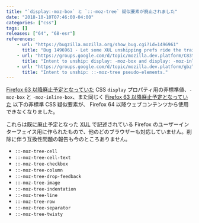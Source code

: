 ```yaml
---
title: "`display:-moz-box` と `::-moz-tree` 疑似要素が廃止されました"
date: "2018-10-10T07:46:00-04:00"
categories: ["css"]
tags: []
releases: ["64", "68-esr"]
references:
    - url: "https://bugzilla.mozilla.org/show_bug.cgi?id=1496961"
      title: "Bug 1496961 - Let some XUL unshipping prefs ride the trains."
    - url: "https://groups.google.com/d/topic/mozilla.dev.platform/C83tct9EPAk/discussion"
      title: "Intent to unship: display: -moz-box and display: -moz-inline-box from content pages."
    - url: "https://groups.google.com/d/topic/mozilla.dev.platform/gbzTmE4uvJk/discussion"
      title: "Intent to unship: ::-moz-tree pseudo-elements."
---
```

[Firefox 63 以降廃止予定となっていた](https://www.fxsitecompat.dev/ja/docs/2018/display-moz-box-and-display-moz-inline-box-have-been-deprecated/) CSS `display` プロパティ用の非標準値、`-moz-box` と `-moz-inline-box`、また同じく [Firefox 63 以降廃止予定となっていた](https://www.fxsitecompat.dev/ja/docs/2018/moz-tree-pseudo-elements-have-been-deprecated/) 以下の非標準 CSS 疑似要素が、 Firefox 64 以降ウェブコンテンツから使用できなくなりました。

これらは既に廃止予定となった [XUL](https://developer.mozilla.org/docs/Mozilla/Tech/XUL) で記述されている Firefox のユーザーインターフェイス用に作られたもので、他のどのブラウザーも対応していません。削除に伴う互換性問題の報告も今のところありません。

* `::-moz-tree-cell`
* `::-moz-tree-cell-text`
* `::-moz-tree-checkbox`
* `::-moz-tree-column`
* `::-moz-tree-drop-feedback`
* `::-moz-tree-image`
* `::-moz-tree-indentation`
* `::-moz-tree-line`
* `::-moz-tree-row`
* `::-moz-tree-separator`
* `::-moz-tree-twisty`
